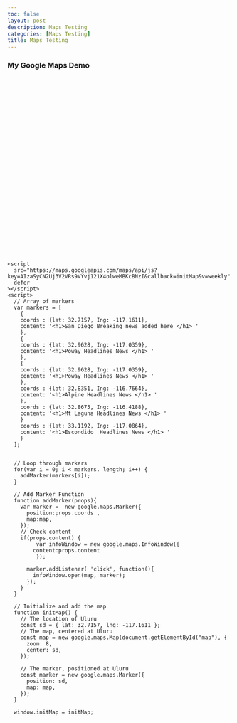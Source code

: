 ```yaml
---
toc: false
layout: post
description: Maps Testing
categories: [Maps Testing]
title: Maps Testing
---
```


<html>
  <head>
    <title>Add Map</title>
    <style>
    #map {
      height: 400px; /* The height is 400 pixels */
      width: 100%; /* The width is the width of the web page */
    }
    </style>
  </head>
  <body>
    <h3>My Google Maps Demo</h3>
    <!--The div element for the map -->
    <div id="map"></div>


    <script
      src="https://maps.googleapis.com/maps/api/js?key=AIzaSyCN2Uj3V2VRs9VYvj121X4olweMBKcBNzI&callback=initMap&v=weekly"
      defer
    ></script>
    <script>
      // Array of markers 
      var markers = [
        {
        coords : {lat: 32.7157, Ing: -117.1611}, 
        content: '<h1>San Diego Breaking news added here </h1> ' 
        },
        {
        coords : {lat: 32.9628, Ing: -117.0359}, 
        content: '<h1>Poway Headlines News </h1> '  
        }, 
        {
        coords : {lat: 32.9628, Ing: -117.0359}, 
        content: '<h1>Poway Headlines News </h1> '  
        }, 
        coords : {lat: 32.8351, Ing: -116.7664}, 
        content: '<h1>Alpine Headlines News </h1> '  
        }, 
        coords : {lat: 32.8675, Ing: -116.4188}, 
        content: '<h1>Mt Laguna Headlines News </h1> '  
        }	
        coords : {lat: 33.1192, Ing: -117.0864}, 
        content: '<h1>Escondido  Headlines News </h1> '  
        }	
      ];


      // Loop through markers 
      for(var i = 0; i < markers. length; i++) { 
        addMarker(markers[i]); 
      }

      // Add Marker Function 
      function addMarker(props){ 
        var marker =  new google.maps.Marker({ 
          position:props.coords , 
          map:map, 
        });
        // Check content 
        if(props.content) { 
             var infoWindow = new google.maps.InfoWindow({ 
            content:props.content 
             });

          marker.addListener( 'click', function(){ 
            infoWindow.open(map, marker); 
          });
        }
      }
                                 
      // Initialize and add the map
      function initMap() {
        // The location of Uluru
        const sd = { lat: 32.7157, lng: -117.1611 };
        // The map, centered at Uluru
        const map = new google.maps.Map(document.getElementById("map"), {
          zoom: 8,
          center: sd,
        });
                                 
        // The marker, positioned at Uluru
        const marker = new google.maps.Marker({
          position: sd,
          map: map,
        });
      }

      window.initMap = initMap;
  </script>

</body>
</html>
